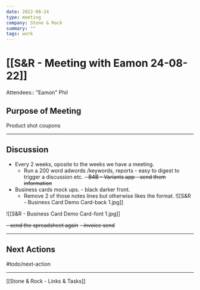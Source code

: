 ```yaml
---
date: 2022-08-24
type: meeting
company: Stone & Rock
summary: ""
tags: work
---
```


# [[S&R - Meeting with Eamon 24-08-22]]


Attendees:: "Eamon" Phil

##  Purpose of Meeting

Product shot coupons

---

## Discussion

- Every 2 weeks, oposite to the weeks we have a meeting. 
	- Run a 200 word adwords /keywords, reports - easy to digest to trigger a discussion etc. 
~~- B4B - Variants app - send them information~~
- Business cards mock ups. - black darker front. 
	- Remove 2 of those notes lines but otherwise likes the format. 
![[S&R - Business Card Demo Card-back 1.jpg]]

![[S&R - Business Card Demo Card-font 1.jpg]]


~~- send the spreadsheet again~~ 
~~- invoice send~~ 

---

## Next Actions
#todo/next-action 


---
[[Stone & Rock - Links & Tasks]]